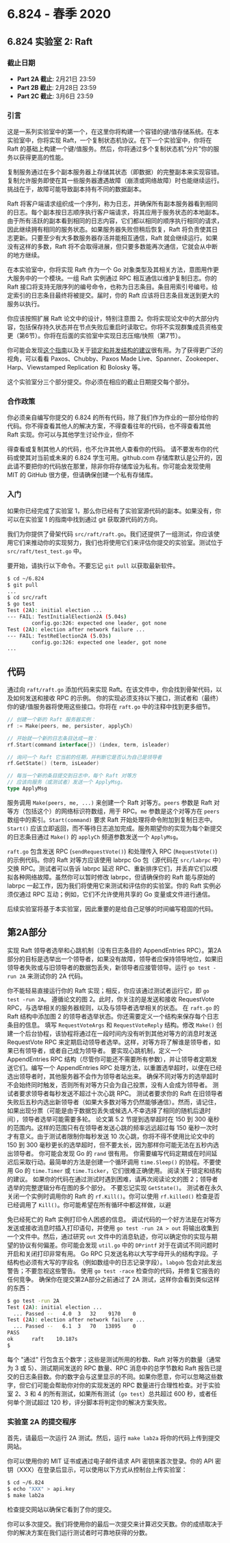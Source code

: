 
# 6.824 - 春季 2020

## 6.824 实验室 2: Raft

### 截止日期
- **Part 2A 截止**: 2月21日 23:59
- **Part 2B 截止**: 2月28日 23:59
- **Part 2C 截止**: 3月6日 23:59

### 引言

这是一系列实验室中的第一个，在这里你将构建一个容错的键/值存储系统。在本实验室中，你将实现 Raft，一个复制状态机协议。在下一个实验室中，你将在 Raft 的基础上构建一个键/值服务。然后，你将通过多个复制状态机“分片”你的服务以获得更高的性能。

复制服务通过在多个副本服务器上存储其状态（即数据）的完整副本来实现容错。复制允许服务即使在其一些服务器遭遇故障（崩溃或网络故障）时也能继续运行。挑战在于，故障可能导致副本持有不同的数据副本。

Raft 将客户端请求组织成一个序列，称为日志，并确保所有副本服务器看到相同的日志。每个副本按日志顺序执行客户端请求，将其应用于服务状态的本地副本。由于所有活跃的副本看到相同的日志内容，它们都以相同的顺序执行相同的请求，因此继续拥有相同的服务状态。如果服务器失败但稍后恢复，Raft 将负责使其日志更新。只要至少有大多数服务器存活并能相互通信，Raft 就会继续运行。如果没有这样的多数，Raft 将不会取得进展，但只要多数能再次通信，它就会从中断的地方继续。

在本实验室中，你将实现 Raft 作为一个 Go 对象类型及其相关方法，意图用作更大服务中的一个模块。一组 Raft 实例通过 RPC 相互通信以维护复制日志。你的 Raft 接口将支持无限序列的编号命令，也称为日志条目。条目用索引号编号。给定索引的日志条目最终将被提交。届时，你的 Raft 应该将日志条目发送到更大的服务以执行。

你应该按照扩展 Raft 论文中的设计，特别注意图 2。你将实现论文中的大部分内容，包括保存持久状态并在节点失败后重启时读取它。你将不实现群集成员资格变更（第6节）。你将在后面的实验室中实现日志压缩/快照（第7节）。

你可能会发现[这个指南](#)以及关于[锁定和并发结构的建议](#)很有用。为了获得更广泛的视角，可以看看 Paxos、Chubby、Paxos Made Live、Spanner、Zookeeper、Harp、Viewstamped Replication 和 Bolosky 等。

这个实验室分三个部分提交。你必须在相应的截止日期提交每个部分。

### 合作政策

你必须亲自编写你提交的 6.824 的所有代码，除了我们作为作业的一部分给你的代码。你不得查看其他人的解决方案，不得查看往年的代码，也不得查看其他 Raft 实现。你可以与其他学生讨论作业，但你不

得查看或复制其他人的代码，也不允许其他人查看你的代码。
请不要发布你的代码或使其对当前或未来的 6.824 学生可用。github.com 存储库默认是公开的，因此请不要把你的代码放在那里，除非你将存储库设为私有。你可能会发现使用 MIT 的 GitHub 很方便，但请确保创建一个私有存储库。

### 入门

如果你已经完成了实验室 1，那么你已经有了实验室源代码的副本。如果没有，你可以在实验室 1 的指南中找到通过 git 获取源代码的方向。

我们为你提供了骨架代码 `src/raft/raft.go`。我们还提供了一组测试，你应该使用它们来推动你的实现努力，我们也将使用它们来评估你提交的实验室。测试位于 `src/raft/test_test.go` 中。

要开始，请执行以下命令。不要忘记 `git pull` 以获取最新软件。

```bash
$ cd ~/6.824
$ git pull
...
$ cd src/raft
$ go test
Test (2A): initial election ...
--- FAIL: TestInitialElection2A (5.04s)
        config.go:326: expected one leader, got none
Test (2A): election after network failure ...
--- FAIL: TestReElection2A (5.03s)
        config.go:326: expected one leader, got none
...
```


## 代码

通过向 `raft/raft.go` 添加代码来实现 Raft。在该文件中，你会找到骨架代码，以及如何发送和接收 RPC 的示例。
你的实现必须支持以下接口，测试者和（最终）你的键/值服务器将使用这些接口。你将在 `raft.go` 中的注释中找到更多细节。

```go
// 创建一个新的 Raft 服务器实例：
rf := Make(peers, me, persister, applyCh)

// 开始就一个新的日志条目达成一致：
rf.Start(command interface{}) (index, term, isleader)

// 询问一个 Raft 它当前的任期，并判断它是否认为自己是领导者
rf.GetState() (term, isLeader)

// 每当一个新的条目提交到日志中，每个 Raft 对等方
// 应该向服务（或测试者）发送一个 ApplyMsg。
type ApplyMsg
```

服务调用 `Make(peers, me, ...)` 来创建一个 Raft 对等方。`peers` 参数是 Raft 对等方（包括这个）的网络标识符数组，用于 RPC。`me` 参数是这个对等方在 `peers` 数组中的索引。`Start(command)` 要求 Raft 开始处理将命令附加到复制日志中。`Start()` 应该立即返回，而不等待日志追加完成。服务期望你的实现为每个新提交的日志条目通过 `Make()` 的 `applyCh` 频道参数发送一个 `ApplyMsg`。

`raft.go` 包含发送 RPC (`sendRequestVote()`) 和处理传入 RPC (`RequestVote()`) 的示例代码。你的 Raft 对等方应该使用 labrpc Go 包（源代码在 `src/labrpc` 中）交换 RPC。测试者可以告诉 labrpc 延迟 RPC、重新排序它们，并丢弃它们以模拟各种网络故障。虽然你可以暂时修改 labrpc，但请确保你的 Raft 能与原始的 labrpc 一起工作，因为我们将使用它来测试和评估你的实验室。你的 Raft 实例必须仅通过 RPC 互动；例如，它们不允许使用共享的 Go 变量或文件进行通信。

后续实验室将基于本实验室，因此重要的是给自己足够的时间编写稳固的代码。



## 第2A部分

实现 Raft 领导者选举和心跳机制（没有日志条目的 AppendEntries RPC）。第2A部分的目标是选举出一个领导者，如果没有故障，领导者应保持领导地位，如果旧领导者失败或与旧领导者的数据包丢失，新领导者应接管领导。运行 `go test -run 2A` 来测试你的 2A 代码。

你不能轻易直接运行你的 Raft 实现；相反，你应该通过测试者运行它，即 `go test -run 2A`。
遵循论文的图 2。此时，你关注的是发送和接收 RequestVote RPC，与选举相关的服务器规则，以及与领导者选举相关的状态。
在 `raft.go` 的 Raft 结构中添加图 2 的领导者选举状态。你还需要定义一个结构来保存每个日志条目的信息。
填写 `RequestVoteArgs` 和 `RequestVoteReply` 结构。修改 `Make()` 创建一个后台协程，该协程将通过在一段时间内没有听到其他对等方的消息时发送 RequestVote RPC 来定期启动领导者选举。这样，对等方将了解谁是领导者，如果已有领导者，或者自己成为领导者。
要实现心跳机制，定义一个 AppendEntries RPC 结构（尽管你可能还不需要所有参数），并让领导者定期发送它们。编写一个 AppendEntries RPC 处理方法，以重置选举超时，以便在已经选出领导者时，其他服务器不会作为领导者站出来。
确保不同对等方的选举超时不会始终同时触发，否则所有对等方只会为自己投票，没有人会成为领导者。
测试者要求领导者每秒发送不超过十次心跳 RPC。
测试者要求你的 Raft 在旧领导者失败后五秒内选出新领导者（如果大多数对等方仍然能够通信）。然而，请记住，如果出现分票（可能是由于数据包丢失或候选人不幸选择了相同的随机后退时间），领导者选举可能需要多轮。
论文第 5.2 节提到选举超时在 150 到 300 毫秒的范围内。这样的范围只有在领导者发送心跳的频率远远超过每 150 毫秒一次时才有意义。由于测试者限制你每秒发送 10 次心跳，你将不得不使用比论文中的 150 到 300 毫秒更长的选举超时，但不要太长，因为那样你可能无法在五秒内选出领导者。
你可能会发现 Go 的 `rand` 很有用。
你需要编写代码定期或在时间延迟后采取行动。最简单的方法是创建一个循环调用 `time.Sleep()` 的协程。不要使用 Go 的 `time.Timer` 或 `time.Ticker`，它们很难正确使用。
阅读关于锁定和结构的建议。
如果你的代码在通过测试时遇到困难，请再次阅读论文的图 2；领导者选举的完整逻辑分布在图的多个部分。
不要忘记实现 `GetState()`。
测试者在永久关闭一个实例时调用你的 Raft 的 `rf.Kill()`。你可以使用 `rf.killed()` 检查是否已经调用了 `Kill()`。你可能希望在所有循环中都这样做，以避

免已经死亡的 Raft 实例打印令人困惑的信息。
调试代码的一个好方法是在对等方发送或接收消息时插入打印语句，并使用 `go test -run 2A > out` 将输出收集到一个文件中。然后，通过研究 `out` 文件中的消息轨迹，你可以确定你的实现与期望的协议有何偏差。你可能会发现 `util.go` 中的 `DPrintf` 对于在调试不同问题时开启和关闭打印非常有用。
Go RPC 只发送名称以大写字母开头的结构字段。子结构也必须有大写的字段名（例如数组中的日志记录字段）。`labgob` 包会对此发出警告；不要忽视这些警告。
使用 `go test -race` 检查你的代码，并修复它报告的任何竞争。
确保你在提交第2A部分之前通过了 2A 测试，这样你会看到类似这样的东西：

```bash
$ go test -run 2A
Test (2A): initial election ...
  ... Passed --   4.0  3   32    9170    0
Test (2A): election after network failure ...
  ... Passed --   6.1  3   70   13895    0
PASS
ok      raft    10.187s
$
```

每个 "通过" 行包含五个数字；这些是测试所用的秒数、Raft 对等方的数量（通常为 3 或 5）、测试期间发送的 RPC 数量、RPC 消息中的总字节数和 Raft 报告已提交的日志条目数。你的数字会与这里显示的不同。如果你愿意，你可以忽略这些数字，但它们可能会帮助你对你的实现发送的 RPC 数量进行合理性检查。对于实验室 2、3 和 4 的所有测试，如果所有测试（`go test`）总共超过 600 秒，或者任何单个测试超过 120 秒，评分脚本将判定你的解决方案失败。

### 实验室 2A 的提交程序

首先，请最后一次运行 2A 测试。然后，运行 `make lab2a` 将你的代码上传到提交网站。

你可以使用你的 MIT 证书或通过电子邮件请求 API 密钥来首次登录。你的 API 密钥（XXX）在登录后显示，可以使用以下方式从控制台上传实验室：

```bash
$ cd ~/6.824
$ echo "XXX" > api.key
$ make lab2a
```

检查提交网站以确保它看到了你的提交。

你可以多次提交。我们将使用你的最后一次提交来计算迟交天数。你的成绩取决于你的解决方案在我们运行测试者时可靠地获得的分数。

